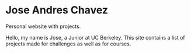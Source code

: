# Jose Andres Chavez
Personal website with projects.

Hello, my name is Jose, a Junior at UC Berkeley.
This site contains a list of projects made for challenges as well as for courses. 
